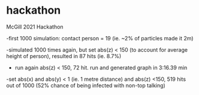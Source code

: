 # hackathon
McGill 2021 Hackathon

-first 1000 simulation: contact person = 19 (ie. ~2% of particles made it 2m)

-simulated 1000 times again, but set abs(z) < 150 (to account for average height of person), resulted in 87 hits (ie. 8.7%)

  - run again abs(z) < 150, 72 hit. run and generated graph in 3:16.39 min

-set abs(x) and abs(y) < 1 (ie. 1 metre distance) and abs(z) <150, 519 hits out of 1000 (52% chance of being infected with non-top talking)
